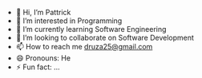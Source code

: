 - 👋 Hi, I’m Pattrick 
- 👀 I’m interested in Programming
- 🌱 I’m currently learning Software Engineering
- 💞️ I’m looking to collaborate on Software Development
- 📫 How to reach me druza25@gmail.com
- 😄 Pronouns: He
- ⚡ Fun fact: ...

<!---
Druza25/Druza25 is a ✨ special ✨ repository because its `README.md` (this file) appears on your GitHub profile.
You can click the Preview link to take a look at your changes.
--->
